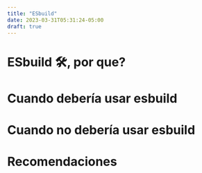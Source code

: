 ```yaml
---
title: "ESbuild"
date: 2023-03-31T05:31:24-05:00
draft: true
---
```


# ESbuild 🛠, por que?

# Cuando debería usar esbuild

# Cuando no debería usar esbuild

# Recomendaciones
